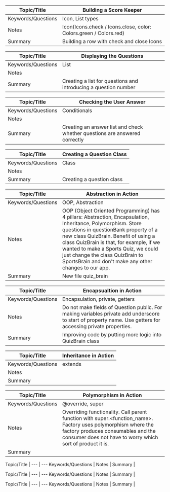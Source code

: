 Topic/Title | Building a Score Keeper
--- | ---
Keywords/Questions | Icon, List types
Notes | Icon(Icons.check / Icons.close, color: Colors.green / Colors.red)
Summary | Building a row with check and close Icons

Topic/Title | Displaying the Questions
--- | ---
Keywords/Questions | List
Notes | 
Summary | Creating a list for questions and introducing a question number

Topic/Title | Checking the User Answer
--- | ---
Keywords/Questions | Conditionals
Notes | 
Summary | Creating an answer list and check whether questions are answered correctly

Topic/Title | Creating a Question Class
--- | ---
Keywords/Questions | Class
Notes | 
Summary | Creating a question class

Topic/Title | Abstraction in Action
--- | ---
Keywords/Questions | OOP, Abstraction
Notes | OOP (Object Oriented Programming) has 4 pillars: Abstraction, Encapsulation, Inheritance, Polymorphism. Store questions in questionBank property of a new class QuizBrain. Benefit of using a class QuizBrain is that, for example, if we wanted to make a Sports Quiz, we could just change the class QuizBrain to SportsBrain and don't make any other changes to our app.
Summary | New file quiz_brain

Topic/Title | Encapsualtion in Action
--- | ---
Keywords/Questions | Encapsulation, private, getters
Notes | Do not make fields of Question public. For making variables private add underscore to start of property name. Use getters for accessing private properties.
Summary | Improving code by putting more logic into QuizBrain class

Topic/Title | Inheritance in Action
--- | ---
Keywords/Questions | extends
Notes | 
Summary | 

Topic/Title | Polymorphism in Action
--- | ---
Keywords/Questions | @override, super
Notes | Overriding functionality. Call parent function with super.<function_name\>. Factory uses polymorphism where the factory produces consumables and the consumer does not have to worry which sort of product it is.
Summary | 

Topic/Title | 
--- | ---
Keywords/Questions | 
Notes | 
Summary | 

Topic/Title | 
--- | ---
Keywords/Questions | 
Notes | 
Summary | 

Topic/Title | 
--- | ---
Keywords/Questions | 
Notes | 
Summary | 